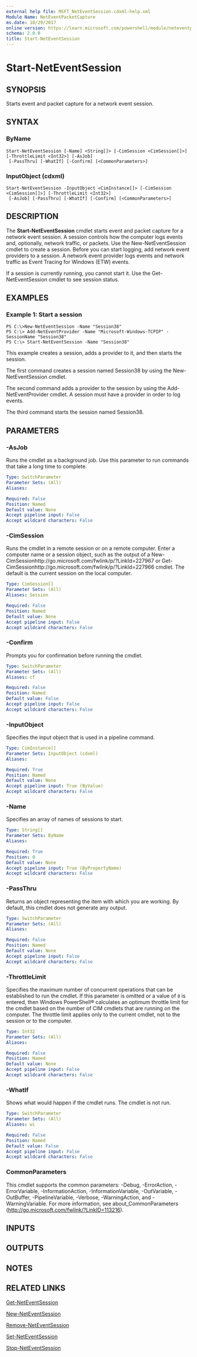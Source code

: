 ```yaml
---
external help file: MSFT_NetEventSession.cdxml-help.xml
Module Name: NetEventPacketCapture
ms.date: 10/29/2017
online version: https://learn.microsoft.com/powershell/module/neteventpacketcapture/start-neteventsession?view=windowsserver2012r2-ps&wt.mc_id=ps-gethelp
schema: 2.0.0
title: Start-NetEventSession
---
```


# Start-NetEventSession

## SYNOPSIS
Starts event and packet capture for a network event session.

## SYNTAX

### ByName
```
Start-NetEventSession [-Name] <String[]> [-CimSession <CimSession[]>] [-ThrottleLimit <Int32>] [-AsJob]
 [-PassThru] [-WhatIf] [-Confirm] [<CommonParameters>]
```

### InputObject (cdxml)
```
Start-NetEventSession -InputObject <CimInstance[]> [-CimSession <CimSession[]>] [-ThrottleLimit <Int32>]
 [-AsJob] [-PassThru] [-WhatIf] [-Confirm] [<CommonParameters>]
```

## DESCRIPTION
The **Start-NetEventSession** cmdlet starts event and packet capture for a network event session.
A session controls how the computer logs events and, optionally, network traffic, or packets.
Use the New-NetEventSession cmdlet to create a session.
Before you can start logging, add network event providers to a session.
A network event provider logs events and network traffic as Event Tracing for Windows (ETW) events.

If a session is currently running, you cannot start it.
Use the Get-NetEventSession cmdlet to see session status.

## EXAMPLES

### Example 1: Start a session
```
PS C:\>New-NetEventSession -Name "Session38"
PS C:\> Add-NetEventProvider -Name "Microsoft-Windows-TCPIP" -SessionName "Session38"
PS C:\> Start-NetEventSession -Name "Session38"
```

This example creates a session, adds a provider to it, and then starts the session.

The first command creates a session named Session38 by using the New-NetEventSession cmdlet.

The second command adds a provider to the session by using the Add-NetEventProvider cmdlet.
A session must have a provider in order to log events.

The third command starts the session named Session38.

## PARAMETERS

### -AsJob
Runs the cmdlet as a background job. Use this parameter to run commands that take a long time to complete.

```yaml
Type: SwitchParameter
Parameter Sets: (All)
Aliases: 

Required: False
Position: Named
Default value: None
Accept pipeline input: False
Accept wildcard characters: False
```

### -CimSession
Runs the cmdlet in a remote session or on a remote computer.
Enter a computer name or a session object, such as the output of a New-CimSessionhttp://go.microsoft.com/fwlink/p/?LinkId=227967 or Get-CimSessionhttp://go.microsoft.com/fwlink/p/?LinkId=227966 cmdlet.
The default is the current session on the local computer.

```yaml
Type: CimSession[]
Parameter Sets: (All)
Aliases: Session

Required: False
Position: Named
Default value: None
Accept pipeline input: False
Accept wildcard characters: False
```

### -Confirm
Prompts you for confirmation before running the cmdlet.

```yaml
Type: SwitchParameter
Parameter Sets: (All)
Aliases: cf

Required: False
Position: Named
Default value: False
Accept pipeline input: False
Accept wildcard characters: False
```

### -InputObject
Specifies the input object that is used in a pipeline command.

```yaml
Type: CimInstance[]
Parameter Sets: InputObject (cdxml)
Aliases: 

Required: True
Position: Named
Default value: None
Accept pipeline input: True (ByValue)
Accept wildcard characters: False
```

### -Name
Specifies an array of names of sessions to start.

```yaml
Type: String[]
Parameter Sets: ByName
Aliases: 

Required: True
Position: 0
Default value: None
Accept pipeline input: True (ByPropertyName)
Accept wildcard characters: False
```

### -PassThru
Returns an object representing the item with which you are working.
By default, this cmdlet does not generate any output.

```yaml
Type: SwitchParameter
Parameter Sets: (All)
Aliases: 

Required: False
Position: Named
Default value: None
Accept pipeline input: False
Accept wildcard characters: False
```

### -ThrottleLimit
Specifies the maximum number of concurrent operations that can be established to run the cmdlet.
If this parameter is omitted or a value of `0` is entered, then Windows PowerShell® calculates an optimum throttle limit for the cmdlet based on the number of CIM cmdlets that are running on the computer.
The throttle limit applies only to the current cmdlet, not to the session or to the computer.

```yaml
Type: Int32
Parameter Sets: (All)
Aliases: 

Required: False
Position: Named
Default value: None
Accept pipeline input: False
Accept wildcard characters: False
```

### -WhatIf
Shows what would happen if the cmdlet runs.
The cmdlet is not run.

```yaml
Type: SwitchParameter
Parameter Sets: (All)
Aliases: wi

Required: False
Position: Named
Default value: False
Accept pipeline input: False
Accept wildcard characters: False
```

### CommonParameters
This cmdlet supports the common parameters: -Debug, -ErrorAction, -ErrorVariable, -InformationAction, -InformationVariable, -OutVariable, -OutBuffer, -PipelineVariable, -Verbose, -WarningAction, and -WarningVariable. For more information, see about_CommonParameters (http://go.microsoft.com/fwlink/?LinkID=113216).

## INPUTS

## OUTPUTS

## NOTES

## RELATED LINKS

[Get-NetEventSession](./Get-NetEventSession.md)

[New-NetEventSession](./New-NetEventSession.md)

[Remove-NetEventSession](./Remove-NetEventSession.md)

[Set-NetEventSession](./Set-NetEventSession.md)

[Stop-NetEventSession](./Stop-NetEventSession.md)

